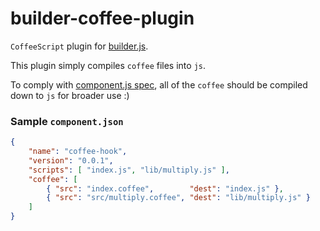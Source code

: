 builder-coffee-plugin
=====================

`CoffeeScript` plugin for [builder.js].

This plugin simply compiles `coffee` files into `js`.

To comply with [component.js spec], all of the `coffee` should be compiled down to `js` for broader use :)


### Sample `component.json`

```json
{
    "name": "coffee-hook",
    "version": "0.0.1",
    "scripts": [ "index.js", "lib/multiply.js" ],
    "coffee": [
        { "src": "index.coffee",        "dest": "index.js" },
        { "src": "src/multiply.coffee", "dest": "lib/multiply.js" }
    ]
}
```


[builder.js]: https://github.com/component/builder.js
[component.js spec]: https://github.com/component/component/wiki/Spec
